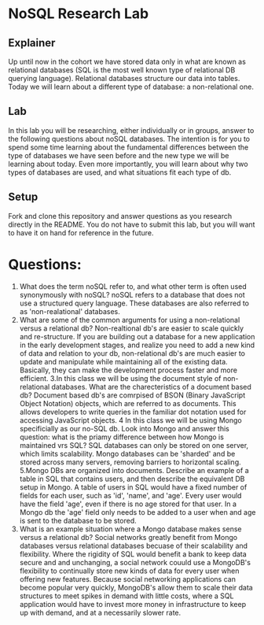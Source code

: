 # NoSQL Research Lab

## Explainer
Up until now in the cohort we have stored data only in what are known as relational databases (SQL is the most well known type of relational DB querying language). Relational databases structure our data into tables. Today we will learn about a different type of database: a non-relational one. 

## Lab

In this lab you will be researching, either individually or in groups, answer to the following questions about noSQL databases. The intention is for you to spend some time learning about the fundamental differences between the type of databases we have seen before and the new type we will be learning about today. Even more importantly, you will learn about why two types of databases are used, and what situations fit each type of db. 

## Setup

Fork and clone this repository and answer questions as you research directly in the README. You do not have to submit this lab, but you will want to have it on hand for reference in the future. 

# Questions:
1. What does the term noSQL refer to, and what other term is often used synonymously with noSQL? 
      noSQL refers to a database that does not use a structured query language. These databases are also referred to as 'non-realational' databases.
2. What are some of the common arguments for using a non-relational versus a relational db?
  Non-realtional db's are easier to scale quickly and re-structure. If you are building out a database for a new application in the early development stages, and realize you need to add a new kind of data and relation to your db, non-relational db's are much easier to update and manipulate while maintaining all of the existing data. Basically, they can make the development process faster and more efficient.
3.In this class we will be using the document style of non-relational databases. What are the charecteristics of a document based db? 
  Document based db's are comrpised of BSON (Binary JavaScript Object Notation) objects, which are referred to as documents. This allows developers to write queries in the familiar dot notation used for accessing JavaScript objects.
4 In this class we will be using Mongo specificially as our no-SQL db. Look into Mongo and answer this question: what is the priamy difference between how Mongo is maintained vrs SQL?
  SQL databases can only be stored on one server, which limits scalability. Mongo databases can be 'sharded' and be stored across many servers, removing barriers to horizontal scaling.
5.Mongo DBs are organized into documents. Describe an example of a table in SQL that contains users, and then describe the equivalent DB setup in Mongo.
  A table of users in SQL would have a fixed number of fields for each user, such as 'id', 'name', and 'age'. Every user would have the field 'age', even if there is no age stored for that user. In a Mongo db the 'age' field only needs to be added to a user when and age is sent to the database to be stored.
9. What is an example situation where a Mongo database makes sense versus a relational db?
  Social networks greatly benefit from Mongo databases versus relational databases becuase of their scalability and flexibility. Where the rigidity of SQL would benefit a bank to keep data secure and and unchanging, a social network couuld use a MongoDB's flexibility to continually store new kinds of data for every user when offering new features. Because social networking applications can become popular very quickly, MongoDB's allow them to scale their data structures to meet spikes in demand with little costs, where a SQL application would have to invest more money in infrastructure to keep up with demand, and at a necessarily slower rate.
